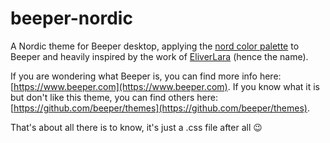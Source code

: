 # beeper-nordic
A Nordic theme for Beeper desktop, applying the [nord color palette](https://www.nordtheme.com/) to Beeper and heavily inspired by the work of [EliverLara](https://github.com/EliverLara/Nordic) (hence the name).


If you are wondering what Beeper is, you can find more info here: [https://www.beeper.com](https://www.beeper.com).
If you know what it is but don't like this theme, you can find others here: [https://github.com/beeper/themes](https://github.com/beeper/themes).

That's about all there is to know, it's just a .css file after all 😉
